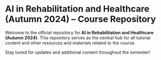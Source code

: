 # AI in Rehabilitation and Healthcare (Autumn 2024) – Course Repository

Welcome to the official repository for **AI in Rehabilitation and Healthcare (Autumn 2024)**. This repository serves as the central hub for all tutorial content and other resources and materials related to the course. 

Stay tuned for updates and additional content throughout the semester!
